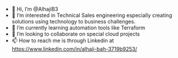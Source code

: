 - 👋 Hi, I’m @AlhajiB3
- 👀 I’m interested in Technical Sales engineering especially creating solutions using technology to business challenges.   
- 🌱 I’m currently learning automation tools like Terraform
- 💞️ I’m looking to collaborate on special cloud projects 
- 📫 How to reach me is through Linkedin at https://www.linkedin.com/in/alhaji-bah-3719b9253/

<!---
AlhajiB3/AlhajiB3 is a ✨ special ✨ repository because its `README.md` (this file) appears on your GitHub profile.
You can click the Preview link to take a look at your changes.
--->
